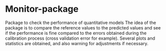 # Monitor-package
Package to check the performance of quantitative models
The idea of the package is to compare the reference values to the predicted values and see if the performance is fine compared to the errors obtained during the calibration process (cross validation error for example).
Several plots and statistics are obtained, and also warning for adjustments if necessary.
